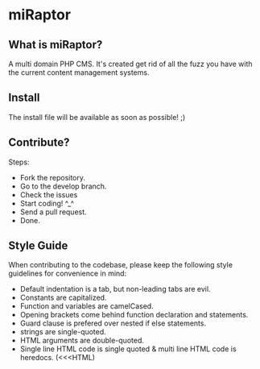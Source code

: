 miRaptor
===

What is miRaptor?
---
A multi domain PHP CMS. It's created get rid of all the fuzz you have with the current content management systems.

Install
---
The install file will be available as soon as possible! ;)

Contribute?
---
Steps:
- Fork the repository.
- Go to the develop branch.
- Check the issues
- Start coding! ^_^
- Send a pull request.
- Done.

Style Guide
---
When contributing to the codebase, please keep the following style guidelines for convenience in mind:
- Default indentation is a tab, but non-leading tabs are evil.
- Constants are capitalized.
- Function and variables are camelCased.
- Opening brackets come behind function declaration and statements.
- Guard clause is prefered over nested if else statements.
- strings are single-quoted.
- HTML arguments are double-quoted.
- Single line HTML code is single quoted & multi line HTML code is heredocs. (<<<HTML)